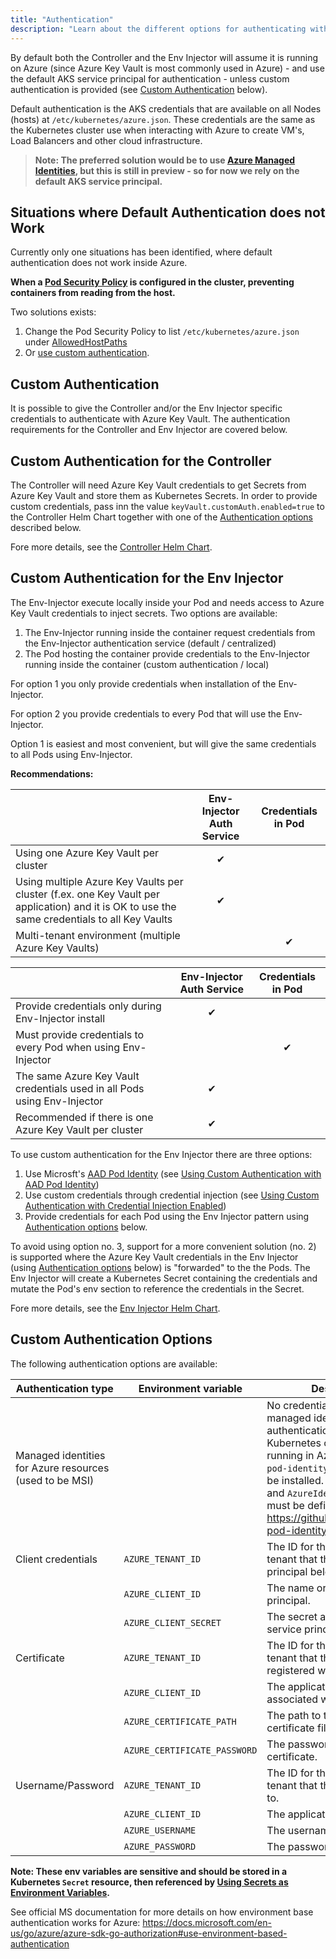 ```yaml
---
title: "Authentication"
description: "Learn about the different options for authenticating with Azure Key Vault."
---
```


By default both the Controller and the Env Injector will assume it is running on Azure (since Azure Key Vault is most commonly used in Azure) - and use the default AKS service principal for authentication - unless custom authentication is provided (see [Custom Authentication](#custom-authentication) below). 

Default authentication is the AKS credentials that are available on all Nodes (hosts) at `/etc/kubernetes/azure.json`. These credentials are the same as the Kubernetes cluster use when interacting with Azure to create VM's, Load Balancers and other cloud infrastructure. 

> **Note: The preferred solution would be to use [Azure Managed Identities](https://docs.microsoft.com/en-us/azure/aks/use-managed-identity), but this is still in preview - so for now we rely on the default AKS service principal.**

## Situations where Default Authentication does not Work

Currently only one situations has been identified, where default authentication does not work inside Azure.

**When a [Pod Security Policy](https://kubernetes.io/docs/concepts/policy/pod-security-policy/) is configured in the cluster, preventing containers from reading from the host.**

Two solutions exists:  
  1. Change the Pod Security Policy to list `/etc/kubernetes/azure.json` under [AllowedHostPaths](https://kubernetes.io/docs/concepts/policy/pod-security-policy/#volumes-and-file-systems) 
  2. Or [use custom authentication](#custom-authentication). 

## Custom Authentication

It is possible to give the Controller and/or the Env Injector specific credentials to authenticate with Azure Key Vault. The authentication requirements for the Controller and Env Injector are covered below.

## Custom Authentication for the Controller 

The Controller will need Azure Key Vault credentials to get Secrets from Azure Key Vault and store them as Kubernetes Secrets. In order to provide custom credentials, pass inn the value `keyVault.customAuth.enabled=true` to the Controller Helm Chart together with one of the [Authentication options](#custom-authentication-options) described below.

Fore more details, see the [Controller Helm Chart](/stable/azure-key-vault-controller/README/#installing-the-chart).

## Custom Authentication for the Env Injector

The Env-Injector execute locally inside your Pod and needs access to Azure Key Vault credentials to inject secrets. Two options are available:

1) The Env-Injector running inside the container request credentials from the Env-Injector authentication service (default / centralized)
2) The Pod hosting the container provide credentials to the Env-Injector running inside the container (custom authentication / local)

For option 1 you only provide credentials when installation of the Env-Injector.

For option 2 you provide credentials to every Pod that will use the Env-Injector.

Option 1 is easiest and most convenient, but will give the same credentials to all Pods using Env-Injector. 

**Recommendations:**

|                                                      | Env-Injector Auth Service | Credentials in Pod |
| ---------------------------------------------------- | :-----------------------: | :---------------------------: |
| Using one Azure Key Vault per cluster                | &#10004;                  |                               |
| Using multiple Azure Key Vaults per cluster (f.ex. one Key Vault per application) and it is OK to use the same credentials to all Key Vaults | &#10004;                  |                               |
| Multi-tenant environment (multiple Azure Key Vaults) |                           | &#10004;                      |


|                                                      | Env-Injector Auth Service | Credentials in Pod |
| ---------------------------------------------------- | :-----------------------: | :---------------------------: |
| Provide credentials only during Env-Injector install | &#10004;
| Must provide credentials to every Pod when using Env-Injector | | &#10004;|
| The same Azure Key Vault credentials used in all Pods using Env-Injector | &#10004; ||
| Recommended if there is one Azure Key Vault per cluster | &#10004; | |

To use custom authentication for the Env Injector there are three options:

1. Use Microsft's [AAD Pod Identity](https://github.com/Azure/aad-pod-identity) (see [Using Custom Authentication with AAD Pod Identity](/stable/azure-key-vault-env-injector/README/#using-custom-authentication-with-aad-pod-identity))
2. Use custom credentials through credential injection (see [Using Custom Authentication with Credential Injection Enabled](/stable/azure-key-vault-env-injector/README/#using-custom-authentication-with-credential-injection-enabled))
3. Provide credentials for each Pod using the Env Injector pattern using [Authentication options](#custom-authentication-options) below.

To avoid using option no. 3, support for a more convenient solution (no. 2) is supported where the Azure Key Vault credentials in the Env Injector (using [Authentication options](#custom-authentication-options) below) is "forwarded" to the the Pods. The Env Injector will create a Kubernetes Secret containing the credentials and mutate the Pod's env section to reference the credentials in the Secret. 

Fore more details, see the [Env Injector Helm Chart](/stable/azure-key-vault-env-injector/README/#installing-the-chart).

## Custom Authentication Options

The following authentication options are available:

| Authentication type |	Environment variable         | Description |
| ------------------- | ---------------------------- | ------------ |
| Managed identities for Azure resources (used to be MSI) | | No credentials are needed for managed identity authentication. The Kubernetes cluster must be running in Azure and the `aad-pod-identity` controller must be installed. A `AzureIdentity` and `AzureIdentityBinding` must be defined. See https://github.com/Azure/aad-pod-identity for details. |
| Client credentials 	| `AZURE_TENANT_ID` 	         | The ID for the Active Directory tenant that the service principal belongs to. |
|                     |	`AZURE_CLIENT_ID` 	         | The name or ID of the service principal. |
|                     |	`AZURE_CLIENT_SECRET`        | The secret associated with the service principal. |
| Certificate 	      | `AZURE_TENANT_ID`            | The ID for the Active Directory tenant that the certificate is registered with. |
|                     | `AZURE_CLIENT_ID`            | The application client ID associated with the certificate. |
|                     | `AZURE_CERTIFICATE_PATH`     | The path to the client certificate file. |
|                     | `AZURE_CERTIFICATE_PASSWORD` | The password for the client certificate. |
| Username/Password   | `AZURE_TENANT_ID`            | The ID for the Active Directory tenant that the user belongs to. |
|                     | `AZURE_CLIENT_ID`            | The application client ID. |
|                     | `AZURE_USERNAME`             | The username to sign in with.
|                     | `AZURE_PASSWORD`             | The password to sign in with. |

**Note: These env variables are sensitive and should be stored in a Kubernetes `Secret` resource, then referenced by [Using Secrets as Environment Variables](https://kubernetes.io/docs/concepts/configuration/secret/#using-secrets-as-environment-variables).** 

See official MS documentation for more details on how environment base authentication works for Azure: https://docs.microsoft.com/en-us/go/azure/azure-sdk-go-authorization#use-environment-based-authentication
